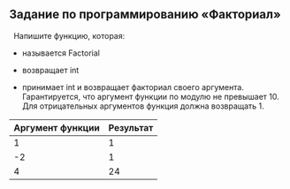 Задание по программированию «Факториал»
---------------------------------------

  Напишите функцию, которая:

-   называется Factorial

-   возвращает int

-   принимает int и возвращает факториал своего аргумента. Гарантируется, что
    аргумент функции по модулю не превышает 10. Для отрицательных аргументов
    функция должна возвращать 1.

| Аргумент функции | Результат |
|------------------|-----------|
| 1                | 1         |
| \-2              | 1         |
| 4                | 24        |
